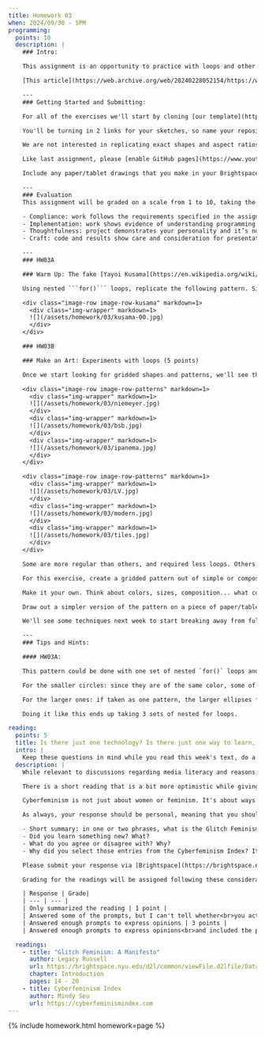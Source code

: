 ```yaml
---
title: Homework 03
when: 2024/09/30 - 5PM
programming:
  points: 10
  description: |
    ### Intro:

    This assignment is an opportunity to practice with loops and other commands that we use to get the computer to do repetitive tasks. The concept of loops is not that difficult to understand at a high level: "*repeat this code X times*", but in practice we always have to think about small "gotchas" and [corner cases](https://en.wikipedia.org/wiki/Corner_case).

    [This article](https://web.archive.org/web/20240228052154/https://www.widewalls.ch/magazine/repetition-in-art-artists-photography) has interesting references of artists that used repetition in their process, and anyone who has ever done any kind of [graphic design](https://www.graphicszoo.com/article/basic-principles-of-repetition-in-graphic-design-design-guide) knows how important it is to master "The Grid".

    ---
    ### Getting Started and Submitting:

    For all of the exercises we'll start by cloning [our template](https://github.com/DM-GY-6063-2024F-B/p5js-template) and setting up our GitHub app to pull (download) our repo and then push (upload) the results.

    You'll be turning in 2 links for your sketches, so name your repositories HW03A and HW03B.

    We are not interested in replicating exact shapes and aspect ratios, and since the computer is gonna be doing all the work of filling our canvas we want to use the whole browser window with: `createCanvas(windowWidth, windowHeight)` and use the whole screen.

    Like last assignment, please [enable GitHub pages](https://www.youtube.com/watch?v=DqjPr7auwdY) on your GitHub repos and use [Brightspace](https://brightspace.nyu.edu/d2l/home/407563) to submit GitHub links to both of your repositories.

    Include any paper/tablet drawings that you make in your Brightspace submission.

    ---
    ### Evaluation
    This assignment will be graded on a scale from 1 to 10, taking the following criteria into account:

    - Compliance: work follows the requirements specified in the assignment description.
    - Implementation: work shows evidence of understanding programming concepts and you are fully using them to express your ideas.
    - Thoughtfulness: project demonstrates your personality and it’s not a straightforward re-implementation of someone else’s idea.
    - Craft: code and results show care and consideration for presentation and professionalism, and work doesn’t look like it was rushed.

    ---
    ### HW03A

    ### Warm Up: The fake [Yayoi Kusama](https://en.wikipedia.org/wiki/Yayoi_Kusama) (5 points)

    Using nested ```for()``` loops, replicate the following pattern. Since this is a very regular pattern you should be able to get something pretty close.

    <div class="image-row image-row-kusama" markdown=1>
      <div class="img-wrapper" markdown=1>
      ![](/assets/homework/03/kusama-00.jpg)
      </div>
    </div>

    ### HW03B

    ### Make an Art: Experiments with loops (5 points)

    Once we start looking for gridded shapes and patterns, we'll see them everywhere:

    <div class="image-row image-row-patterns" markdown=1>
      <div class="img-wrapper" markdown=1>
      ![](/assets/homework/03/niemeyer.jpg)
      </div>
      <div class="img-wrapper" markdown=1>
      ![](/assets/homework/03/bsb.jpg)
      </div>
      <div class="img-wrapper" markdown=1>
      ![](/assets/homework/03/ipanema.jpg)
      </div>
    </div>

    <div class="image-row image-row-patterns" markdown=1>
      <div class="img-wrapper" markdown=1>
      ![](/assets/homework/03/LV.jpg)
      </div>
      <div class="img-wrapper" markdown=1>
      ![](/assets/homework/03/modern.jpg)
      </div>
      <div class="img-wrapper" markdown=1>
      ![](/assets/homework/03/tiles.jpg)
      </div>
    </div>

    Some are more regular than others, and required less loops. Others are like the Kusama-inspired pattern above and might require a few sets of loops to fully express.

    For this exercise, create a gridded pattern out of simple or composite shapes. You can start with the previous pattern and modify the skip distance, color, size, quantity or type of shape. Or, you can come up with your own design, or even try to implement some classic tile patterns.

    Make it your own. Think about colors, sizes, composition... what could this pattern represent, if anything ?

    Draw out a simpler version of the pattern on a piece of paper/tablet. Think about the sizes, distances and skips of the shapes before writing any code.

    We'll see some techniques next week to start breaking away from fully regular patterns, but for this exercise you can explore variations by having overlapping sets of patterns.

    ---
    ### Tips and Hints:

    #### HW03A:

    This pattern could be done with one set of nested `for()` loops and some tricky math using division remainders, but the more straightforward way is to break up the pattern into multiple overlapping sub-patterns, each with its own set of nested `for()` loops.

    For the smaller circles: since they are of the same color, some of them can actually be drawn on top of or behind the larger ones.

    For the larger ones: if taken as one pattern, the larger ellipses follow a checkerboard logic, where every other row (and column) is the same. But, you can think about splitting them up into two patterns, where the pattern made by the even rows is just like the one made by the odd rows, but shifted ([`translate()`](https://p5js.org/reference/#/p5/translate)) down and to the right.

    Doing it like this ends up taking 3 sets of nested for loops.

reading:
  points: 5
  title: Is there just one technology? Is there just one way to learn, create or engage with technology?
  intro: |
    Keep these questions in mind while you read this week's text, do a bit of research and write your 200-word response:
  description: |
    While relevant to discussions regarding media literacy and reasons to learn programming, our first reading presented a very particular point of view, modulated by the author's gender, social position and geographical location. It did recognize that the world of technology and programming is more plural and "messy" than most people acknowledge, but it didn't explicitly address any issues of social, racial or historical inequalities. So, this week we will take a look at the "messy" worlds of cyberfeminism to get an introduction to other ways of "reading" technology.

    There is a short reading that is a bit more optimistic while giving reasons for being more active in how we think about technology, and then we'll do a bit of research on the [Cyberfeminism Index](https://cyberfeminismindex.com/). Start by reading [about](https://cyberfeminismindex.com/about/) the project, and then, scroll through the index on the main page, select 5 - 10 entries that you find interesting, and create your personal Cyberfeminism collection. As you click on entries on the home page, a column will pop up on the right side of the screen with your selections. After you've selected 5 - 10 entries you can click on the download button to generate a pdf with your choices.

    Cyberfeminism is not just about women or feminism. It's about ways of understanding technology from different perspectives.

    As always, your response should be personal, meaning that you should be expressing your views and opinions about the text and not just summarizing it. You can use the following rubric to guide your response:

    - Short summary: in one or two phrases, what is the Glitch Feminism text about?
    - Did you learn something new? What?
    - What do you agree or disagree with? Why?
    - Why did you select those entries from the Cyberfeminism Index? It can be a simple reason like: "I'm interested in the latin american perspective on technology", or "I want to learn more about the history of science", or "I'm interested in gender and social equality in technology and society".

    Please submit your response via [Brightspace](https://brightspace.nyu.edu/d2l/home/407563), and attach your Cyberfeminism Index collection pdf.

    Grading for the readings will be assigned following these considerations:

    | Response | Grade|
    | --- | --- |
    | Only summarized the reading | 1 point |
    | Answered some of the prompts, but I can't tell whether<br>you actually read the text, or what you thought | 2 points |
    | Answered enough prompts to express opinions | 3 points |
    | Answered enough prompts to express opinions<br>and included the pdf | 5 points |

  readings:
    - title: "Glitch Feminism: A Manifesto"
      author: Legacy Russell
      url: https://brightspace.nyu.edu/d2l/common/viewFile.d2lfile/Database/MjYzMTIxMTY/russell_glitch-feminism.pdf?ou=407563
      chapter: Introduction
      pages: 14 - 20
    - title: Cyberfeminism Index
      author: Mindy Seu
      url: https://cyberfeminismindex.com
---
```

{% include homework.html homework=page %}

<script src="{{ site.baseurl }}/assets/simplelightbox/simple-lightbox.min.js"></script>
<script src="{{ site.baseurl }}/js/lightbox.js"></script>
